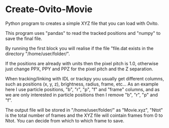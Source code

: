 # Create-Ovito-Movie

Python program to creates a simple XYZ file that you can load with Ovito.

This program uses "pandas" to read the tracked positions and "numpy" to save the final file.

By running the first block you will realise if the file "file.dat exists in the directory "/home/user/folder/".

If the positions are already with units then the pixel pitch is 1.0, otherwise just change PPX, PPY and PPZ for the pixel pitch and the Z separation.

When tracking/linking with IDL or trackpy you usually get different columns, such as positions (x, y, z), brightness, radius, frame, etc... As an example here I use particle positions, "b", "r", "p", "f" and "frame" columns, and as we are only interested in particle positions then I remove "b", "r", "p" and "f".

The output file will be stored in "/home/user/folder/" as "Movie.xyz", "Ntot" is the total number of frames and the XYZ file will cointain frames from 0 to Ntot. You can decide from which to which frame to save.
